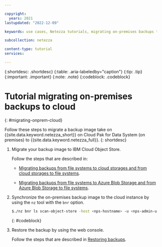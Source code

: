 ```yaml
---

copyright:
  years: 2021
lastupdated: "2022-12-09"

keywords: use cases, Netezza tutorials, migrating on-premises backups to cloud, migrating

subcollection: netezza

content-type: tutorial
services:

---
```


{:shortdesc: .shortdesc}
{:table: .aria-labeledby="caption"}
{:tip: .tip}
{:important: .important}
{:note: .note}
{:codeblock: .codeblock}

# Tutorial migrating on-premises backups to cloud
{: #migrating-onprem-cloud}

Follow these steps to  migrate a backup image take on {{site.data.keyword.netezza_short}} on Cloud Pak for Data System (on premises) to {{site.data.keyword.netezza_full}}.
{: shortdesc}

1. Migrate your backup image to IBM Cloud Object Store.

   Follow the steps that are described in:

   - [Migrating backups from file systems to cloud storages and from cloud storages to file systems](https://www.ibm.com/docs/en/netezza?topic=mb-migrating-backups-from-file-systems-cloud-storages-from-cloud-storages-file-systems).

   - [Migrating backups from file systems to Azure Blob Storage and from Azure Blob Storage to file systems](https://www.ibm.com/docs/en/netezza?topic=mb-migrating-backups-from-file-systems-azure-blob-storage-from-azure-blob-storage-file-systems).

1. Synchronize the on-premises backup image to the cloud instance by using the `nz` tool with the `bnr` option.

   ```sh
   $./nz bnr ls scan-object-store -host <nps-hostname> -u <nps-admin-user> -pw <nps-admin-user-password> -unique-id <backupuniqueID>
   ```
   {: #codeblock}

1. Restore the backup by using the web console.

   Follow the steps that are described in [Restoring backups](/docs/netezza?topic=netezza-bnr-webconsole#restore-backups).
